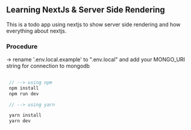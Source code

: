 ## Learning NextJs & Server Side Rendering

This is a todo app using nextjs to show server side rendering and how everything about nextjs.

### Procedure

-> rename '.env.local.example' to ".env.local" and add your MONGO_URI string for connection to mongodb

```javascript
 
 // --> using npm
 npm install
 npm run dev

 // --> using yarn

 yarn install
 yarn dev
```
